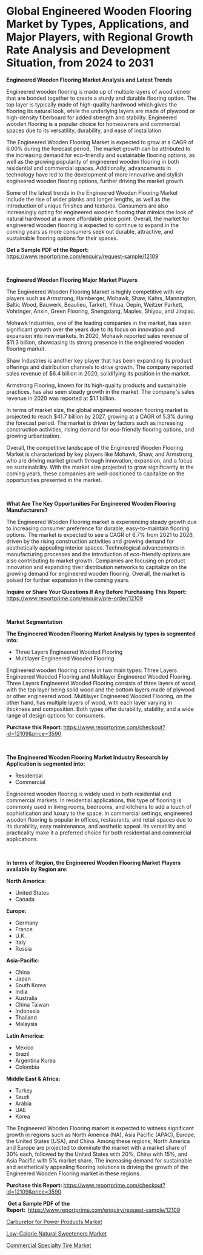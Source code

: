 <p><h1>Global Engineered Wooden Flooring Market by Types, Applications, and Major Players, with Regional Growth Rate Analysis and Development Situation, from 2024 to 2031</h1></p><p><strong>Engineered Wooden Flooring Market Analysis and Latest Trends</strong></p>
<p><p>Engineered wooden flooring is made up of multiple layers of wood veneer that are bonded together to create a sturdy and durable flooring option. The top layer is typically made of high-quality hardwood which gives the flooring its natural look, while the underlying layers are made of plywood or high-density fiberboard for added strength and stability. Engineered wooden flooring is a popular choice for homeowners and commercial spaces due to its versatility, durability, and ease of installation.</p><p>The Engineered Wooden Flooring Market is expected to grow at a CAGR of 6.00% during the forecast period. The market growth can be attributed to the increasing demand for eco-friendly and sustainable flooring options, as well as the growing popularity of engineered wooden flooring in both residential and commercial spaces. Additionally, advancements in technology have led to the development of more innovative and stylish engineered wooden flooring options, further driving the market growth.</p><p>Some of the latest trends in the Engineered Wooden Flooring Market include the rise of wider planks and longer lengths, as well as the introduction of unique finishes and textures. Consumers are also increasingly opting for engineered wooden flooring that mimics the look of natural hardwood at a more affordable price point. Overall, the market for engineered wooden flooring is expected to continue to expand in the coming years as more consumers seek out durable, attractive, and sustainable flooring options for their spaces.</p></p>
<p><strong>Get a Sample PDF of the Report:&nbsp;</strong> <a href="https://www.reportprime.com/enquiry/request-sample/12109">https://www.reportprime.com/enquiry/request-sample/12109</a></p>
<p>&nbsp;</p>
<p><strong>Engineered Wooden Flooring Major Market Players</strong></p>
<p><p>The Engineered Wooden Flooring Market is highly competitive with key players such as Armstrong, Hamberger, Mohawk, Shaw, Kahrs, Mannington, Baltic Wood, Bauwerk, Beaulieu, Tarkett, Yihua, Depin, Weitzer Parkett, Vohringer, Anxin, Green Flooring, Shengxiang, Maples, Shiyou, and Jinqiao.</p><p>Mohawk Industries, one of the leading companies in the market, has seen significant growth over the years due to its focus on innovation and expansion into new markets. In 2020, Mohawk reported sales revenue of $11.3 billion, showcasing its strong presence in the engineered wooden flooring market.</p><p>Shaw Industries is another key player that has been expanding its product offerings and distribution channels to drive growth. The company reported sales revenue of $6.4 billion in 2020, solidifying its position in the market.</p><p>Armstrong Flooring, known for its high-quality products and sustainable practices, has also seen steady growth in the market. The company's sales revenue in 2020 was reported at $1.1 billion.</p><p>In terms of market size, the global engineered wooden flooring market is projected to reach $41.7 billion by 2027, growing at a CAGR of 5.3% during the forecast period. The market is driven by factors such as increasing construction activities, rising demand for eco-friendly flooring options, and growing urbanization.</p><p>Overall, the competitive landscape of the Engineered Wooden Flooring Market is characterized by key players like Mohawk, Shaw, and Armstrong, who are driving market growth through innovation, expansion, and a focus on sustainability. With the market size projected to grow significantly in the coming years, these companies are well-positioned to capitalize on the opportunities presented in the market.</p></p>
<p>&nbsp;</p>
<p><strong>What Are The Key Opportunities For Engineered Wooden Flooring Manufacturers?</strong></p>
<p><p>The Engineered Wooden Flooring market is experiencing steady growth due to increasing consumer preference for durable, easy-to-maintain flooring options. The market is expected to see a CAGR of 6.7% from 2021 to 2026, driven by the rising construction activities and growing demand for aesthetically appealing interior spaces. Technological advancements in manufacturing processes and the introduction of eco-friendly options are also contributing to market growth. Companies are focusing on product innovation and expanding their distribution networks to capitalize on the growing demand for engineered wooden flooring. Overall, the market is poised for further expansion in the coming years.</p></p>
<p><strong>Inquire or Share Your Questions If Any Before Purchasing This Report:</strong> <a href="https://www.reportprime.com/enquiry/pre-order/12109">https://www.reportprime.com/enquiry/pre-order/12109</a></p>
<p>&nbsp;</p>
<p><strong>Market Segmentation</strong></p>
<p><strong>The Engineered Wooden Flooring Market Analysis by types is segmented into:</strong></p>
<p><ul><li>Three Layers Engineered Wooded Flooring</li><li>Multilayer Engineered Wooded Flooring</li></ul></p>
<p><p>Engineered wooden flooring comes in two main types: Three Layers Engineered Wooded Flooring and Multilayer Engineered Wooded Flooring. Three Layers Engineered Wooded Flooring consists of three layers of wood, with the top layer being solid wood and the bottom layers made of plywood or other engineered wood. Multilayer Engineered Wooded Flooring, on the other hand, has multiple layers of wood, with each layer varying in thickness and composition. Both types offer durability, stability, and a wide range of design options for consumers.</p></p>
<p><strong>Purchase this Report:&nbsp;</strong><a href="https://www.reportprime.com/checkout?id=12109&price=3590">https://www.reportprime.com/checkout?id=12109&price=3590</a></p>
<p>&nbsp;</p>
<p><strong>The Engineered Wooden Flooring Market Industry Research by Application is segmented into:</strong></p>
<p><ul><li>Residential</li><li>Commercial</li></ul></p>
<p><p>Engineered wooden flooring is widely used in both residential and commercial markets. In residential applications, this type of flooring is commonly used in living rooms, bedrooms, and kitchens to add a touch of sophistication and luxury to the space. In commercial settings, engineered wooden flooring is popular in offices, restaurants, and retail spaces due to its durability, easy maintenance, and aesthetic appeal. Its versatility and practicality make it a preferred choice for both residential and commercial applications.</p></p>
<p>&nbsp;</p>
<p><strong>In terms of Region, the Engineered Wooden Flooring Market Players available by Region are:</strong></p>
<p>
    <p> <strong> North America: </strong>
        <ul>
            <li>United States</li>
            <li>Canada</li>
        </ul>
        </p> 
    <p> <strong> Europe: </strong>
        <ul>
            <li>Germany</li>
            <li>France</li>
            <li>U.K.</li>
            <li>Italy</li>
            <li>Russia</li>
        </ul>
        </p> 
    <p> <strong> Asia-Pacific: </strong>
        <ul>
            <li>China</li>
            <li>Japan</li>
            <li>South Korea</li>
            <li>India</li>
            <li>Australia</li>
            <li>China Taiwan</li>
            <li>Indonesia</li>
            <li>Thailand</li>
            <li>Malaysia</li>
        </ul>
        </p> 
    <p> <strong> Latin America: </strong>
        <ul>
            <li>Mexico</li>
            <li>Brazil</li>
            <li>Argentina Korea</li>
            <li>Colombia</li>
        </ul>
        </p> 
    <p> <strong> Middle East & Africa: </strong>
        <ul>
            <li>Turkey</li>
            <li>Saudi</li>
            <li>Arabia</li>
            <li>UAE</li>
            <li>Korea</li>
        </ul>
    </p>
    </p>
<p><p>The Engineered Wooden Flooring market is expected to witness significant growth in regions such as North America (NA), Asia Pacific (APAC), Europe, the United States (USA), and China. Among these regions, North America and Europe are projected to dominate the market with a market share of 30% each, followed by the United States with 20%, China with 15%, and Asia Pacific with 5% market share. The increasing demand for sustainable and aesthetically appealing flooring solutions is driving the growth of the Engineered Wooden Flooring market in these regions.</p></p>
<p><strong>Purchase this Report: </strong><a href="https://www.reportprime.com/checkout?id=12109&price=3590">https://www.reportprime.com/checkout?id=12109&price=3590</a></p>
<p>&nbsp;<strong>Get a Sample PDF of the Report:&nbsp;&nbsp;</strong><a href="https://www.reportprime.com/enquiry/request-sample/12109">https://www.reportprime.com/enquiry/request-sample/12109</a></p>
<p><strong></strong></p>
<p><p><a href="https://view.publitas.com/reportprime-1/carburetor-for-power-products-market-a-comprehensive-report-of-its-market-share-growth-trends-2023-2030/">Carburetor for Power Products Market</a></p><p><a href="https://view.publitas.com/reportprime-1/low-calorie-natural-sweeteners-market-research-report-the-key-to-successful-business-strategy-forecasted-for-period-from-2023-2030/">Low-Calorie Natural Sweeteners Market</a></p><p><a href="https://view.publitas.com/reportprime-1/commercial-specialty-tire-market-offer-valuable-insights-into-market-size-market-share-market-trends-and-projections-spanning-from-2023-to-2030/">Commercial Specialty Tire Market</a></p></p>